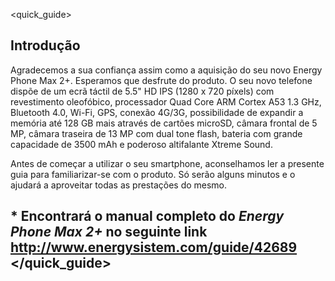 <quick_guide>

## Introdução
Agradecemos a sua confiança assim como a aquisição do seu novo Energy Phone Max 2+.  Esperamos que desfrute do produto.
O seu novo telefone dispõe de um ecrã táctil de 5.5" HD IPS (1280 x 720 píxels) com revestimento oleofóbico, processador Quad Core ARM Cortex A53 1.3 GHz, Bluetooth 4.0, Wi-Fi, GPS, conexão 4G/3G, possibilidade de expandir a memória até 128 GB mais através de cartões microSD, câmara frontal de 5 MP, câmara traseira de 13 MP com dual tone flash, bateria com grande capacidade de 3500 mAh e poderoso altifalante Xtreme Sound.

Antes de começar a utilizar o seu smartphone, aconselhamos ler a presente guia para familiarizar-se com o produto. Só serão alguns minutos e o ajudará a aproveitar todas as prestações do mesmo.

## <unique> * Encontrará o manual completo do *Energy Phone Max 2+* no seguinte link http://www.energysistem.com/guide/42689</unique> </quick_guide>



